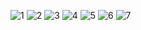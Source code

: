  ![1](https://lh3.googleusercontent.com/iHKoFJSIjoeu96RPQqmwZhANKxJdB5nG8nkQdnHABL-oCJpXapALDHYxH0kmK-peL0hWHsYNsTm40T6WUyuDiCScyQHv1eBN9jAG-WMzCqSM-Dy46h47w8Cug80XewpFIt60uSGU2eZnvpJEXjQVKypmoZclU1_ZHsyNJC6Ax7h1pZ6wu8SvS8mRbG3sUFrxVJrsWnwwYw0tG4Jogpy3DkX_0ANZnpekXKOQ9ZnufKtKs_1uNkNX3DU1s2oENB7Lw4F5CMURrej9rAm_dV02--nZWEGX1iGamVR17g7_TbRVSeFORkPh-jUZxokdEarAAwPO1tHpRT3afgNN9tMnQXSPm7V_aT1AgTFPRNaeKK3Hip6sCS-cdN38Y3gotBISKsjYaUoSKqh3vw_j-zp30xDBw38f800focCiK-wYJdC5ssIZ3H6tLT5ue8uZPEkryJ-z8Bsc9_aVW4whx3dt94jWhcj7KcAdKEK6MjCoSB96mQatgUyeuv8lW9n_xMBZ2ktiJtF2Ezrv4VgLDmJncyUrgXcGsWDiG9vUY8hEEOQvU5pDXyAlkCuCenqdX9_P2gu9Di3ST5X5GUZ0OkMOJXsox1F-b8aN_0Pdnqns=w1920-h637-no)
 ![2](https://lh3.googleusercontent.com/-kcxP3ji_IfA8GPm7eym2bQ62ihaGOsm_om8ikD0aiwaK8LiHu1ZI0kI822blp123gq8dlnett_xKNqndo6tw4Vjj6UyukJQtXa512nXtqnopBVqLawIWxEOQCNOf1UPNUGPOiY-a0wxPncQQJgmSszptZNrV-H2TYRLL24lbn6BBK6SAtLPYYZsU23gUL1uDJV4M2z9-GG3OqtRnTRn6m7jmAQJ8-n8-ecGxUUQGNXxUy8nNtP0jiya_Y-_cquLDYwBgOtTv8ipNIrrjkhF8pdr9VH4o39z4mFvmi1gYWZXOTGzWt3ICv5FNMJfBkwTvBQ-Ed3LYkqhYETCX89hBFfozpf8KGj9apoFK-750R62YAZJ-y-ibPLXAlLMQnTKK5YidQkvBsbt-fVjMqog_rrlNzung6QgPg3Qgi4d4S37gr8sM1VZ4OwTtlTYi3HEneX_6kbwWLPp6dyE_JpqKLSx2uS0CAKXd4-c5Qdsmkx392-q8_KfYqwCUx0-0p_zak9L3aCQa6v7VDMgr6vpazVCfXI-h3qdH7XNHsW8xoFnjx4WRuL9cVfs82_XqoWkcjBYK_5jy7h3C8P-QntFb4DKeel3gZfWZDcOImDJ=w1920-h634-no)
 ![3](https://lh3.googleusercontent.com/E6KF281AYrrMxyCm0RQkKDq5rCla-9P0jE6o6RCfaC-O5gNN_SvcLO0BHR_cfSspJAJtwniCGunWDrXJhmM-54drKSNmSo5oMBPk_IZh4rD3aLo1Luj6Z-MwjWhvgEZbcav3Sgm7z_1odN6Qx0TBYlGzE1x1fvSmL8neR4jop0Hu5t0iGWtyqlPGpZGS9KrCkYDhmu6xQRT4QxeuizaBid3EVqeMh_b0xFsDLNZ9VA7GvZQ1gJq8Qzppk5QY1nxHXWZb_GiFpcXmj4vTstL8nFhZOSmAbSS8Hlm2D-aQMcY7B8PWXKQHmFqMLWa3ECQawAjsapQhW7OOj5iU7cZNsV9OCcOC5_kUUAWD6O_ZdqskdvVjwBj-Chc6I1FeXNwl7pKCSs8vCwV0KavdPVf2vNDfSTSgemT3kdK9kEQ6Ii7Eg-qoK3uEOLwA4jhT4iis2IWYL9kHs-GLST6-DBBx-DkeLBGYt9yVp07D4ekQL30AgNxJAik3HwxTD8AQFydU5Oa2nRPgTrgWGWYKaOvOVMEmJaQYLpiLJ_WIVuGktI-IxPFXD4xJ3JPlIMkKk1JZLCv-pWyPKo7pk9LJFZfUnhAGuglkjTBkjnHBDa49=w1920-h770-no)
 ![4](https://lh3.googleusercontent.com/7BL_uVDpZjcjsRUxJZtFJHPGNg4z0bLd4IrMI5h6cdawc9V-xnY1_lgRQuD1GAUvVsyyV2E9oqaVFFcnhdXBGdkc2AebTfBonoZ_5hpHSPF69PqjT_5chvtcK55o8r_-FAxmFXI1V8yN2Ppv7L92hViFsiRQVN9yLdA1_gDI4RCK7BBQqKIJtZS9ltgfIas5wd7pljiXqynyijhXs8y4CsdKWzn-KDstzdPH5rCEyFJkaetF3nhTi66otYQiwdvFxRnGhYlQ7qRSxf-9sqjOInQo01b8QSSeXxhFcxiARChPg2CQNwv7WtebD-6XJDLLsO85VmpMGmsFOLPFGoOagNd6YQqkLKSGE_Nt2QEDOAPjVxKkAMFSXhogKTSTd7uCEMVx_e-34vzV3bXBdJrakJXm0dgEXIPbSCqLjE0glNEA6yzFRDR1xAVvrlwBbTKSjYehQtN-UCj4D2Mcxgh6LUUJHcq8Oz7XMwQTUNdbAn85L3SXjfDz8CMzHyCSPAZKYoGr3uILWstyvf_8Ju3JW-JBgR2gzN6NgbY3VSwFy6XaJLkKoPUtZJhfdSbb_KdkGRml6iozhzTYXRQYXOV-0gi3CDt3HrMgJSX6YwH2=w1920-h725-no)
![5](https://lh3.googleusercontent.com/i6A5nR_JTaujQVkOJCDCwahjaTBh5flyYKUa9tmahwLNf2mWKROBT5qrrBWUWvnXwf06rTKDH73UndL71Tnk_oVjdSUcQ5C-W5m2r21ORC8-bc8vgxsTZsr-1fiq157DLkWovK0CW9y1GERbJLvzydKd8hDtLTB3wsNotRxzkqM8ggubE8yhrr--YdAn0iUb0br44H62hferxrOx89eETM8C1qfTqSVXTM8cr17580N6qCi65YX5rhq_y-gHFxy3k8XEKmF5RvML1f3JVW9armsRa-zTPZ-XgoF4e0nWiqojb4b2tMN0CXnxBDLFSYcdPiQcD5ZhQK2AjqWhF2DPp29URs62tbzfUI7GYhyNVYcjXLxDUIcsuU8LOnDh8_ZT0LcolPPGwUHsSxtDsiqhKT2bxxhPoMofmD_kPkL8cKQ8IotoXyIowk-v25XO_oRMDLs1CSB2JlIvamKDAVLtZB_iIIDlkeEtt_J__4HTjdmlNheJKFHtfSuNdLtZfy-V7VLr5iJ0xeRHKLyjcX7pMGn6kUMg-Rjoc-QmMLic4pKXdDrreMkJKDHiwylSu_CpSPFkfHsCR6ec5NLHJWLVZDv6xqi7Y2aNC3DfW3r0=w1920-h748-no)
![6](https://lh3.googleusercontent.com/NHOE7sa1lgEcXdLv7qRSq-h7BKK7sgtTyvYqtimcR8PbmbRNngoCEoTg9LY78FoAfHsq7ItnO4EIrnsLDKH7aEWEXTYevSICcWzPC-ff223fOUhDmuJvivFN2O67Cku5zAPRcKnDc8wLn1zrFeLl6aDrshVO3uL_pJnPjT2YxEingrRfaGPc3BvVUmgvClNrfFcGB5D2ASX_6g_DnnwIK4V-zYw6LD6vRuZefOn-TtWXEoPypZw231QhPvZEEhMFpLlQD11hsm2kCLTVR5BMt3dpFTrZfSqtDYt3lGDVT2LyqlkDWuDiGXvQCokpDQr9hKV1dI8dUMU1OGQZFiSg14zJM7GV7y-ZmSqOArYVQdET1OwKwUXvAY-5hO894KPZb1ohmnnPHltND5hSsqOOobMmWC6tqYIgonSaq_SP-5qkoGjg9_praExNDukMW6Iq3JoX5rX9Z1c6E9WOWVWztaQ10OsdVs9S3CrKFAz9brF20Vobu5V6qxNeY_lOqtRWIdOimm3VVDilguCMfZkPpPqiFNAvt61RrOlM1X3tpIeZKsyEPR0c51woDSHkzQRf6e_haSKwV_VBPi9dsQnYVZxrX1E4loAh72J7KFqs=w1920-h724-no)
![7](https://lh3.googleusercontent.com/UIp7ywvW8tZ1k0RwCiX0o1TEEJldAz-zjSZgaUQPClFL8ySPSGE7-JrVw-Ai0VKWcQ1zGaQiT4uKcT6ZvALGB9o9GmYFKpuD1q2xRRnuhvqfeVXqAiOhkAGVUpTpq1hVuQuh8nyXerXwedAyjDWeKt10kW7G-K5wcAxno6vKIJlbm3JETC5pH-JMuVQlY5CmmA7srjUqGoIYhh0reL7FaCxfxEHAqJTJPj1ESVlFElvt1TZCbYijI0TKa_gS039Eh4gCcEhgLRw0r0vgyqLVBo-jLVUxtvEnmrjEFluljDev1FXkFXsc_7389IQ5UgxcSDTlWSwjFsHxyUWKoNpO80Rmq8Yjo_nJhhLBk1icu1RRSSDoYOT1MzZoHueLkayeYdSA6n_Ss4-55QRo81XhOE4SqcDXVz-2dcqao9oqxWN40hb_PqdH1JZQSZE75t_vv3SKa2VeS_1i8Rt7bY7ZyaR4oShTff6EAl00BUHtA7TMsVcBuPntKlb4RZz0oucecMYdFmDPUMwAX7hxYNqzdzddv1QLbHpk1SQ_ZiX7Kf-YQIRYWJvr0GTywJxw-CmULHi05noLutP5hJ9xczVLhZXaeUyfrjQsU-3tv0eH=w1920-h712-no)
